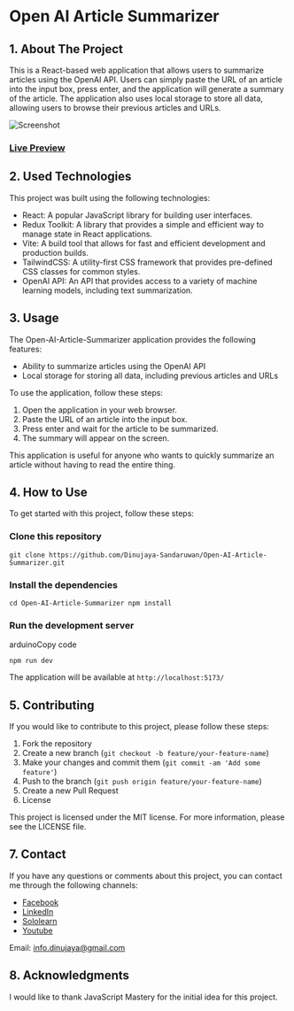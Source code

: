 # Open AI Article Summarizer

## 1.  About The Project

This is a React-based web application that allows users to summarize articles using the OpenAI API. Users can simply paste the URL of an article into the input box, press enter, and the application will generate a summary of the article. The application also uses local storage to store all data, allowing users to browse their previous articles and URLs.

![Screenshot](https://user-images.githubusercontent.com/88492493/235024576-eea6f80e-9a6e-4501-8e13-bf2794267e04.png)

### [Live Preview](https://sumz.dinujaya.com/)

## 2.  Used Technologies

This project was built using the following technologies:

- React: A popular JavaScript library for building user interfaces.
- Redux Toolkit: A library that provides a simple and efficient way to manage state in React applications.
- Vite: A build tool that allows for fast and efficient development and production builds.
- TailwindCSS: A utility-first CSS framework that provides pre-defined CSS classes for common styles.
- OpenAI API: An API that provides access to a variety of machine learning models, including text summarization.

## 3.  Usage

The Open-AI-Article-Summarizer application provides the following features:

- Ability to summarize articles using the OpenAI API
- Local storage for storing all data, including previous articles and URLs

To use the application, follow these steps:

1.  Open the application in your web browser.
2.  Paste the URL of an article into the input box.
3.  Press enter and wait for the article to be summarized.
4.  The summary will appear on the screen.

This application is useful for anyone who wants to quickly summarize an article without having to read the entire thing.

## 4.  How to Use

To get started with this project, follow these steps:

### Clone this repository

`git clone https://github.com/Dinujaya-Sandaruwan/Open-AI-Article-Summarizer.git`

### Install the dependencies

`cd Open-AI-Article-Summarizer
npm install`

### Run the development server

arduinoCopy code

`npm run dev`

The application will be available at `http://localhost:5173/`

## 5.  Contributing

If you would like to contribute to this project, please follow these steps:

1.  Fork the repository
2.  Create a new branch (`git checkout -b feature/your-feature-name`)
3.  Make your changes and commit them (`git commit -am 'Add some feature'`)
4.  Push to the branch (`git push origin feature/your-feature-name`)
5.  Create a new Pull Request
6.  License

This project is licensed under the MIT license. For more information, please see the LICENSE file.

## 7.  Contact

If you have any questions or comments about this project, you can contact me through the following channels:

- [Facebook](https://www.facebook.com/dinujaya.sandaruwan/)
- [LinkedIn](https://www.linkedin.com/in/dinujaya-sandaruwan-23bb09201/)
- [Sololearn](https://www.sololearn.com/profile/28608081)
- [Youtube](https://www.youtube.com/channel/UCVwXuCDRdBjzNUOWYOCO_xg)

Email: [info.dinujaya@gmail.com](mailto:info.dinujaya@gmail.com)

## 8.  Acknowledgments

I would like to thank JavaScript Mastery for the initial idea for this project.
